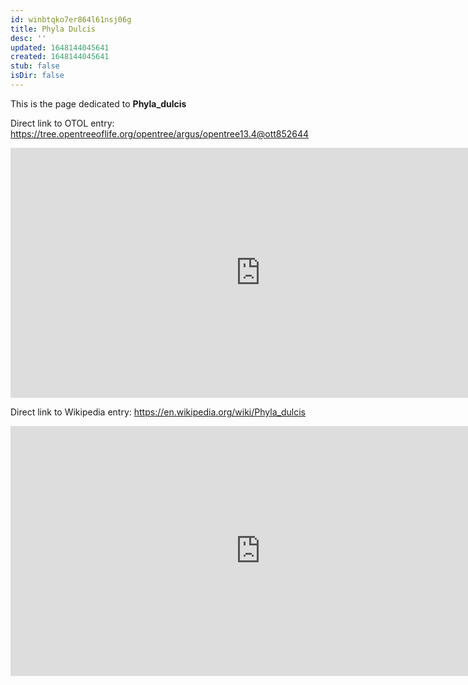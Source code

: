 ```yaml
---
id: winbtqko7er864l61nsj06g
title: Phyla Dulcis
desc: ''
updated: 1648144045641
created: 1648144045641
stub: false
isDir: false
---
```

This is the page dedicated to **Phyla_dulcis**


Direct link to OTOL entry: https://tree.opentreeoflife.org/opentree/argus/opentree13.4@ott852644



<html>
    <body>
    <iframe src="https://tree.opentreeoflife.org/opentree/argus/opentree13.4@ott852644"
    width="800" height="400" frameborder="0" allowfullscreen> </iframe>
    </body>
</html>
    


Direct link to Wikipedia entry: https://en.wikipedia.org/wiki/Phyla_dulcis



<html>
    <body>
    <iframe src="https://en.wikipedia.org/wiki/Phyla_dulcis"
    width="800" height="400" frameborder="0" allowfullscreen> </iframe>
    </body>
</html>
    
